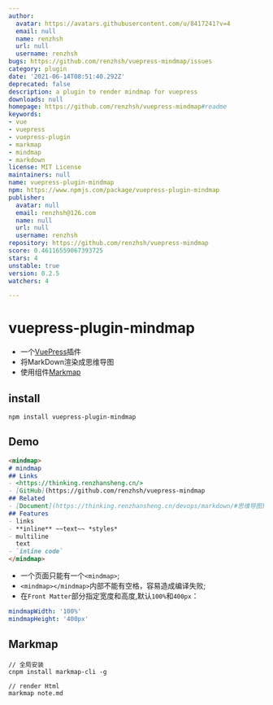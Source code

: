 ```yaml
---
author:
  avatar: https://avatars.githubusercontent.com/u/8417241?v=4
  email: null
  name: renzhsh
  url: null
  username: renzhsh
bugs: https://github.com/renzhsh/vuepress-mindmap/issues
category: plugin
date: '2021-06-14T08:51:40.292Z'
deprecated: false
description: a plugin to render mindmap for vuepress
downloads: null
homepage: https://github.com/renzhsh/vuepress-mindmap#readme
keywords:
- vue
- vuepress
- vuepress-plugin
- markmap
- mindmap
- markdown
license: MIT License
maintainers: null
name: vuepress-plugin-mindmap
npm: https://www.npmjs.com/package/vuepress-plugin-mindmap
publisher:
  avatar: null
  email: renzhsh@126.com
  name: null
  url: null
  username: renzhsh
repository: https://github.com/renzhsh/vuepress-mindmap
score: 0.46116559067393725
stars: 4
unstable: true
version: 0.2.5
watchers: 4

---
```


# vuepress-plugin-mindmap

+ 一个[VuePress](https://vuepress.vuejs.org/zh/plugin/)插件
+ 将MarkDown渲染成思维导图
+ 使用组件[Markmap](https://markmap.js.org/)



## install
```
npm install vuepress-plugin-mindmap
```

## Demo

```md
<mindmap>
# mindmap
## Links
- <https://thinking.renzhansheng.cn/>
- [GitHub](https://github.com/renzhsh/vuepress-mindmap
## Related
- [Document](https://thinking.renzhansheng.cn/devops/markdown/#思维导图)
## Features
- links
- **inline** ~~text~~ *styles*
- multiline
  text
- `inline code`
</mindmap>
```

+ 一个页面只能有一个`<mindmap>`;
+ `<mindmap></mindmap>`内部不能有空格，容易造成编译失败;
+ 在`Front Matter`部分指定宽度和高度,默认`100%`和`400px`：

```yaml
mindmapWidth: '100%'
mindmapHeight: '400px'
```

## Markmap
```
// 全局安装
cnpm install markmap-cli -g

// render Html
markmap note.md
```